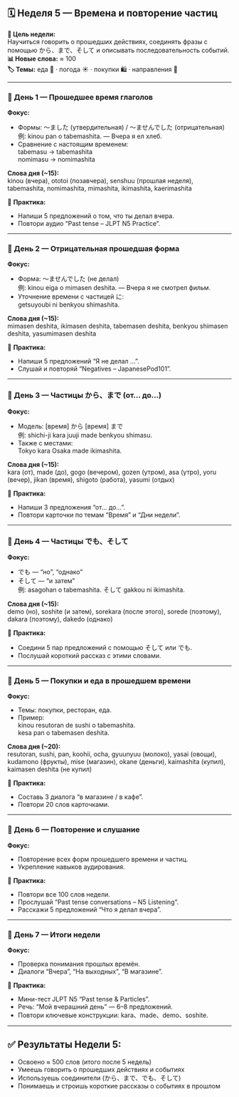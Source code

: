 ## 🗓️ Неделя 5 — Времена и повторение частиц  
**🎯 Цель недели:**  
Научиться говорить о прошедших действиях, соединять фразы с помощью から、まで、そして и описывать последовательность событий.  
**📊 Новые слова:** ≈ 100  
**🏷️ Темы:** еда 🍙 · погода ☀️ · покупки 🛍️ · направления 🧭  

---

### 📅 День 1 — Прошедшее время глаголов  
**Фокус:**  
- Формы: ～ました (утвердительная) / ～ませんでした (отрицательная)  
  例: kinou pan o tabemashita. — Вчера я ел хлеб.  
- Сравнение с настоящим временем:  
  tabemasu → tabemashita  
  nomimasu → nomimashita  

**Слова дня (~15):**  
kinou (вчера), ototoi (позавчера), senshuu (прошлая неделя), tabemashita, nomimashita, mimashita, ikimashita, kaerimashita  

🧩 **Практика:**  
- Напиши 5 предложений о том, что ты делал вчера.  
- Повтори аудио “Past tense – JLPT N5 Practice”.  

---

### 📅 День 2 — Отрицательная прошедшая форма  
**Фокус:**  
- Форма: ～ませんでした (не делал)  
  例: kinou eiga o mimasen deshita. — Вчера я не смотрел фильм.  
- Уточнение времени с частицей に:  
  getsuyoubi ni benkyou shimashita.  

**Слова дня (~15):**  
mimasen deshita, ikimasen deshita, tabemasen deshita, benkyou shimasen deshita, yasumimasen deshita  

🧩 **Практика:**  
- Напиши 5 предложений “Я не делал ...”.  
- Слушай и повторяй “Negatives – JapanesePod101”.  

---

### 📅 День 3 — Частицы から、まで (от... до...)  
**Фокус:**  
- Модель: [время] から [время] まで  
  例: shichi-ji kara juuji made benkyou shimasu.  
- Также с местами:  
  Tokyo kara Osaka made ikimashita.  

**Слова дня (~15):**  
kara (от), made (до), gogo (вечером), gozen (утром), asa (утро), yoru (вечер), jikan (время), shigoto (работа), yasumi (отдых)  

🧩 **Практика:**  
- Напиши 3 предложения “от... до...”.  
- Повтори карточки по темам “Время” и “Дни недели”.  

---

### 📅 День 4 — Частицы でも、そして  
**Фокус:**  
- でも — “но”, “однако”  
- そして — “и затем”  
  例: asagohan o tabemashita. そして gakkou ni ikimashita.  

**Слова дня (~15):**  
demo (но), soshite (и затем), sorekara (после этого), sorede (поэтому), dakara (поэтому), dakedo (однако)  

🧩 **Практика:**  
- Соедини 5 пар предложений с помощью そして или でも.  
- Послушай короткий рассказ с этими словами.  

---

### 📅 День 5 — Покупки и еда в прошедшем времени  
**Фокус:**  
- Темы: покупки, ресторан, еда.  
- Пример:  
  kinou resutoran de sushi o tabemashita.  
  kesa pan o tabemasen deshita.  

**Слова дня (~20):**  
resutoran, sushi, pan, koohii, ocha, gyuunyuu (молоко), yasai (овощи), kudamono (фрукты), mise (магазин), okane (деньги), kaimashita (купил), kaimasen deshita (не купил)  

🧩 **Практика:**  
- Составь 3 диалога “в магазине / в кафе”.  
- Повтори 20 слов карточками.  

---

### 📅 День 6 — Повторение и слушание  
**Фокус:**  
- Повторение всех форм прошедшего времени и частиц.  
- Укрепление навыков аудирования.  

🧩 **Практика:**  
- Повтори все 100 слов недели.  
- Прослушай “Past tense conversations – N5 Listening”.  
- Расскажи 5 предложений “Что я делал вчера”.  

---

### 📅 День 7 — Итоги недели  
**Фокус:**  
- Проверка понимания прошлых времён.  
- Диалоги “Вчера”, “На выходных”, “В магазине”.  

🧩 **Практика:**  
- Мини-тест JLPT N5 “Past tense & Particles”.  
- Речь: “Мой вчерашний день” — 6–8 предложений.  
- Повтори ключевые конструкции: kara、made、demo、soshite.  

---

## ✅ Результаты Недели 5:
- Освоено ≈ 500 слов (итого после 5 недель)  
- Умеешь говорить о прошедших действиях и событиях  
- Используешь соединители (から、まで、でも、そして)  
- Понимаешь и строишь короткие рассказы о событиях в прошлом  
